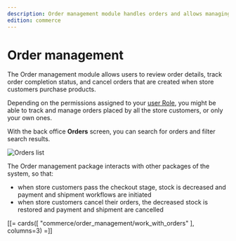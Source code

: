 ```yaml
---
description: Order management module handles orders and allows managing orders in the system.
edition: commerce
---
```


# Order management

The Order management module allows users to review order details, track order completion status, and cancel orders that are created when store customers purchase products.

Depending on the permissions assigned to your [user Role](permissions_and_users.md), you might be able to track and manage orders placed by all the store customers, or only your own ones.

With the back office **Orders** screen, you can search for orders and filter search results.

![Orders list](order_list.png "Orders list")

The Order management package interacts with other packages of the system, so that:

- when store customers pass the checkout stage, stock is decreased and payment and shipment workflows are initiated
- when store customers cancel their orders, the decreased stock is restored and payment and shipment are cancelled

[[= cards([
    "commerce/order_management/work_with_orders"
], columns=3) =]]

